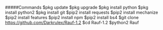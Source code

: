 #####Commands
$pkg update 
$pkg upgrade 
$pkg install python 
$pkg install python2 
$pkg install git 
$pip2 install requests 
$pip2 install mechanize 
$pip2 install features 
$pip2 install npm 
$pip2 install bs4 
$git clone https://github.com/Darkrulex/Rauf-1.2 
$cd Rauf-1.2 
$python2 Rauf 
